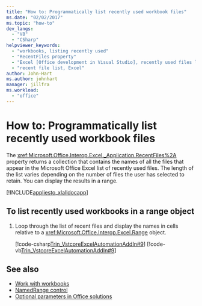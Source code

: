```yaml
---
title: "How to: Programmatically list recently used workbook files"
ms.date: "02/02/2017"
ms.topic: "how-to"
dev_langs:
  - "VB"
  - "CSharp"
helpviewer_keywords:
  - "workbooks, listing recently used"
  - "RecentFiles property"
  - "Excel [Office development in Visual Studio], recently used files listing"
  - "recent file list, Excel"
author: John-Hart
ms.author: johnhart
manager: jillfra
ms.workload:
  - "office"
---
```

# How to: Programmatically list recently used workbook files
  The <xref:Microsoft.Office.Interop.Excel._Application.RecentFiles%2A> property returns a collection that contains the names of all the files that appear in the Microsoft Office Excel list of recently used files. The length of the list varies depending on the number of files the user has selected to retain. You can display the results in a range.

 [!INCLUDE[appliesto_xlalldocapp](../vsto/includes/appliesto-xlalldocapp-md.md)]

## To list recently used workbooks in a range object

1. Loop through the list of recent files and display the names in cells relative to a <xref:Microsoft.Office.Interop.Excel.Range> object.

     [!code-csharp[Trin_VstcoreExcelAutomationAddIn#9](../vsto/codesnippet/CSharp/trin_vstcoreexcelautomationaddin/ThisAddIn.cs#9)]
     [!code-vb[Trin_VstcoreExcelAutomationAddIn#9](../vsto/codesnippet/VisualBasic/trin_vstcoreexcelautomationaddin/ThisAddIn.vb#9)]

## See also
- [Work with workbooks](../vsto/working-with-workbooks.md)
- [NamedRange control](../vsto/namedrange-control.md)
- [Optional parameters in Office solutions](../vsto/optional-parameters-in-office-solutions.md)

